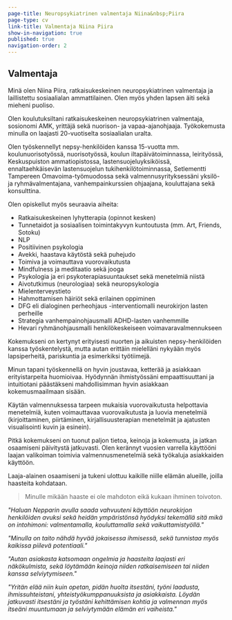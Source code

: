 ```yaml
---
page-title: Neuropsykiatrinen valmentaja Niina&nbsp;Piira
page-type: cv
link-title: Valmentaja Niina Piira
show-in-navigation: true
published: true
navigation-order: 2
---
```



## Valmentaja

Minä olen Niina Piira, ratkaisukeskeinen neuropsykiatrinen valmentaja ja laillistettu sosiaalialan ammattilainen. Olen myös yhden lapsen äiti sekä mieheni puoliso.

Olen koulutuksiltani ratkaisukeskeinen neuropsykiatrinen valmentaja, sosionomi AMK, yrittäjä sekä nuorison- ja vapaa-ajanohjaaja. Työkokemusta minulla on laajasti 20-vuotiselta sosiaalialan uralta. 

Olen työskennellyt nepsy-henkilöiden kanssa 15-vuotta mm. koulunuorisotyössä, nuorisotyössä, koulun iltapäivätoiminnassa, leirityössä, Keskuspuiston ammatiopistossa, lastensuojeluyksiköissä, ennaltaehkäisevän lastensuojelun tukihenkilötoiminnassa, Setlementti Tampereen Omavoima-työmuodossa sekä valmennusyrityksessäni yksilö- ja ryhmävalmentajana, vanhempainkurssien ohjaajana, kouluttajana sekä konsulttina.

Olen opiskellut myös seuraavia aiheita:
- Ratkaisukeskeinen lyhytterapia (opinnot kesken)
- Tunnetaidot ja sosiaalisen toimintakyvyn kuntoutusta (mm. Art, Friends, Sotoku)
- NLP
- Positiivinen psykologia
- Avekki, haastava käytöstä sekä puhejudo
- Toimiva ja voimauttava vuorovaikutusta
- Mindfulness ja meditaatio sekä jooga
- Psykologia ja eri psykoterapiasuuntaukset sekä menetelmiä niistä
- Aivotutkimus (neurologiaa) sekä neuropsykologia
- Mielenterveystieto
- Hahmottamisen häiriöt sekä erilainen oppiminen
- DFG eli dialoginen perheohjaus -interventiomalli neurokirjon lasten perheille
- Strategia vanhempainohjausmalli ADHD-lasten vanhemmille
- Hevari ryhmänohjausmalli henkilökeskeiseen voimavaravalmennukseen

Kokemukseni on kertynyt erityisesti nuorten ja aikuisten nepsy-henkilöiden kanssa työskentelystä, mutta autan erittäin mielelläni nykyään myös lapsiperheitä, pariskuntia ja esimerkiksi työtiimejä.

Minun tapani työskennellä on hyvin joustavaa, ketterää ja asiakkaan erityistarpeita huomioivaa. Hyödynnän ihmistyössäni empaattisuuttani ja intuitiotani päästäkseni mahdollisimman hyvin asiakkaan kokemusmaailmaan sisään.

Käytän valmennuksessa tarpeen mukaisia vuorovaikutusta helpottavia menetelmiä, kuten voimauttavaa vuorovaikutusta ja luovia menetelmiä (kirjoittaminen, piirtäminen, kirjallisuusterapian menetelmät ja ajatusten visualisointi kuvin ja esinein).

Pitkä kokemukseni on tuonut paljon tietoa, keinoja ja kokemusta, ja jatkan osaamiseni päivitystä jatkuvasti. Olen kerännyt vuosien varrella käyttööni laajan valikoiman toimivia valmennusmenetelmiä sekä työkaluja asiakkaiden käyttöön.

Laaja-alainen osaamiseni ja tukeni ulottuu kaikille niille elämän alueille, joilla haasteita kohdataan.

> Minulle mikään haaste ei ole mahdoton eikä kukaan ihminen toivoton.

_"Haluan Nepparin avulla saada vahvuuteni käyttöön neurokirjon henkilöiden avuksi sekä heidän ympäristönsä hyödyksi tekemällä sitä mikä on intohimoni: valmentamalla, kouluttamalla sekä vaikuttamistyöllä."_

_"Minulla on taito nähdä hyvää jokaisessa ihmisessä, sekä tunnistaa myös kaikissa piilevä potentiaali."_

_"Autan asiakasta katsomaan ongelmia ja haasteita laajasti eri näkökulmista, sekä löytämään keinoja niiden ratkaisemiseen tai niiden kanssa selviytymiseen."_

_"Yritän elää niin kuin opetan, pidän huolta itsestäni, työni laadusta, ihmissuhteistani, yhteistyökumppanuuksista ja asiakkaista. Löydän jatkuvasti itsestäni ja työstäni kehittämisen kohtia ja valmennan myös itseäni muuntumaan ja selviytymään elämän eri vaiheista."_
